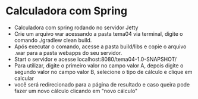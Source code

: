# Calculadora com Spring
- Calculadora com spring rodando no servidor Jetty
- Crie um arquivo war acessando a pasta tema04 via terminal, digite o comando ./gradlew clean build.
- Após executar o comando, acesse a pasta build/libs e copie o arquivo .war para a pasta webapps do seu servidor.
- Start o servidor e acesse localhost:8080/tema04-1.0-SNAPSHOT/
- Para utilizar, digite o primeiro valor no campo valor A, depois digite o segundo valor no campo valor B, selecione o tipo de cálculo e clique em calcular
- você será redirecionado para a página de resultado e caso queira pode fazer um novo cálculo clicando em "novo cálculo"

